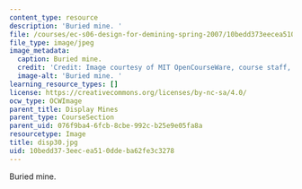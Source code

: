 ```yaml
---
content_type: resource
description: 'Buried mine. '
file: /courses/ec-s06-design-for-demining-spring-2007/10bedd373eecea510ddeba62fe3c3278_disp30.jpg
file_type: image/jpeg
image_metadata:
  caption: Buried mine.
  credit: 'Credit: Image courtesy of MIT OpenCourseWare, course staff, and students.'
  image-alt: 'Buried mine. '
learning_resource_types: []
license: https://creativecommons.org/licenses/by-nc-sa/4.0/
ocw_type: OCWImage
parent_title: Display Mines
parent_type: CourseSection
parent_uid: 076f9ba4-6fcb-8cbe-992c-b25e9e05fa8a
resourcetype: Image
title: disp30.jpg
uid: 10bedd37-3eec-ea51-0dde-ba62fe3c3278
---
```

Buried mine. 